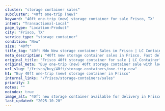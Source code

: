 ```yaml
---
cluster: "storage container sales"
subcluster: "40ft one-trip (new)"
keyword: "40ft one-trip (new) storage container for sale Frisco, TX"
intent: "Transactional-Local"
page_type: "Location-Product"
city: "Frisco, TX"
service_type: "storage container"
condition: "New"
size: "40ft"
title_tag: "40ft Ndo New storage container Sales in Frisco | LC Container"
meta_description: "40ft new storage container sales in Frisco. Fast delivery, competitive pricing. Serving storage containers area. Quote ID: 35F. Call (214) 524-4168 for your free quote today."
original_title: "Frisco 40ft storage container for sale | LC Container"
original_meta: "Buy one-trip (new) 40ft storage container sale with local delivery in Frisco, TX. LC Container — local Since 2003. Request a fast quote today."
url_slug: "/frisco/buy/40ft/storage-containers/one-trip-new"
h1: "Buy 40ft one-trip (new) storage container in Frisco"
internal_links: "/frisco/storage-containers/sales"
priority: 3
notes: ""
noindex: true
image_alt: "40ft new storage container available for delivery in Frisco"
last_updated: "2025-10-20"
---
```


<!-- TODO: Add unique city/inventory copy, images, and internal links here. -->
